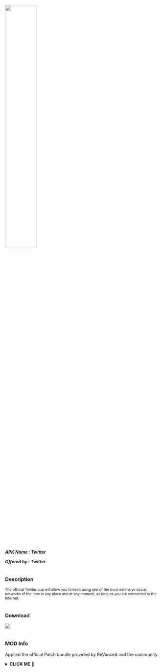 <img src="https://is.gd/Xwmncw" style="width: 45%">

***APK Name : Twitter***

***Offered by : Twitter***

#

### Description
<sub>
The official Twitter app will allow you to keep using one of the most extensive social networks of the time in any place and at any moment, as long as you are connected to the Internet.
</sub>

#

### Download
[![](https://img.shields.io/badge/dynamic/json?logo=Twitter&label=Twitter&color=black&labelColor=black&style=for-the-badge&query=%24%5B"com.twitter.android.apk"%5D&url=https%3A%2F%2Fis.gd%2F2wPvAM)](https://is.gd/cfhM5M)

#

### MOD Info
Applied the official Patch bundle provided by ReVanced and the community.

<details><summary><b> CLICK ME 🥺 </b></summary>

> <sub> Removes ads from the Twitter timeline. </sub>

> <sub> Replaces the default Twitter Blue with the users Material You palette. (Android 12+) </sub>

> <sub> Adds a monochrome icon. (Android 12+) (WIP)</sub>

</details>

